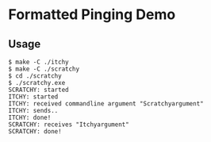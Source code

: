 # Formatted Pinging Demo

## Usage

```
$ make -C ./itchy
$ make -C ./scratchy
$ cd ./scratchy
$ ./scratchy.exe
SCRATCHY: started
ITCHY: started
ITCHY: received commandline argument "Scratchyargument"
ITCHY: sends..
ITCHY: done!
SCRATCHY: receives "Itchyargument"
SCRATCHY: done!
```
